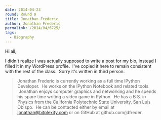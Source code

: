 ```yaml
---
date: 2014-04-23
round: Round 9
title: Jonathan Frederic
author: Jonathan Frederic
permalink: /2014/04/6725/
tags:
  - Biography
---
```

Hi all,

I didn't realize I was actually supposed to write a post for my bio, instead I filled it in my WordPress profile.  I've copied it here to remain consistent with the rest of the class.  Sorry it's written in third person.

> Jonathan Frederic is currently working as a full time IPython Developer.  He works on the IPython Notebook and related tools.  Jonathan enjoys computer graphics and networking and he spends his spare time writing a video game in Python.  He has a B.S. in Physics from the California Polytechnic State University, San Luis Obispo.  He can be contacted either by email at jonathan@bitplexity.com or on GitHub at github.com/jdfreder.
